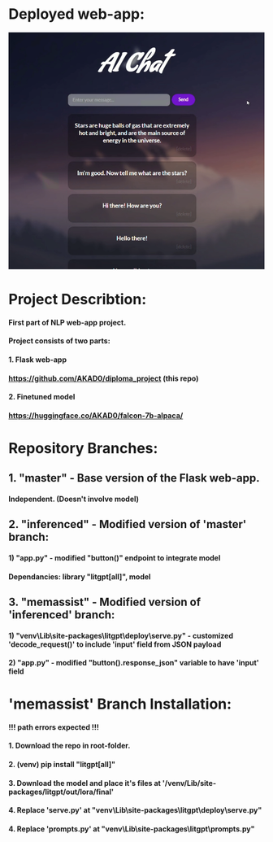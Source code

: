 # Deployed web-app:
<p align="center">
  <img src="https://github.com/AKAD0/diploma_project/blob/memassist/deployed.png">
</p>

# Project Describtion:
#### First part of NLP web-app project.
#### Project consists of two parts:
#### 1. Flask web-app
####    https://github.com/AKAD0/diploma_project (this repo)
#### 2. Finetuned model
####    https://huggingface.co/AKAD0/falcon-7b-alpaca/

# Repository Branches:
## 1. "master" - Base version of the Flask web-app.
####               Independent. (Doesn't involve model)
## 2. "inferenced" - Modified version of 'master' branch:
####                   1) "app.py" - modified "button()" endpoint to integrate model
####                   Dependancies: library "litgpt[all]", model
## 3. "memassist" - Modified version of 'inferenced' branch:
####                  1) "venv\Lib\site-packages\litgpt\deploy\serve.py" - customized 'decode_request()' to include 'input' field from JSON payload
####                  2) "app.py" - modified "button().response_json" variable to have 'input' field

# 'memassist' Branch Installation:
#### !!! path errors expected !!!
#### 1. Download the repo in root-folder.
#### 2. (venv) pip install "litgpt[all]" 
#### 3. Download the model and place it's files at '/venv/Lib/site-packages/litgpt/out/lora/final'
#### 4. Replace 'serve.py' at "venv\Lib\site-packages\litgpt\deploy\serve.py"
#### 4. Replace 'prompts.py' at "venv\Lib\site-packages\litgpt\prompts.py"
